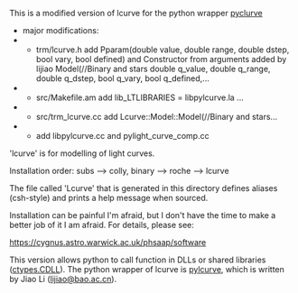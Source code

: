 This is a modified version of lcurve for the python wrapper [pyclurve](https://github.com/lidihei/pylcurve) 

- major modifications:
- - trm/lcurve.h add Pparam(double value, double range, double dstep, bool vary, bool defined) and
    Constructor from arguments added by lijiao
    Model(//Binary and stars
           double q_value, double q_range, double q_dstep, bool q_vary, bool q_defined,...
- - src/Makefile.am add lib_LTLIBRARIES = libpylcurve.la ...
- - src/trm_lcurve.cc  add Lcurve::Model::Model(//Binary and stars...
- - add libpylcurve.cc and pylight_curve_comp.cc

'lcurve' is for modelling of light curves.

Installation order: subs --> colly, binary --> roche --> lcurve

The file called 'Lcurve' that is generated in this directory defines
aliases (csh-style) and prints a help message when sourced.

Installation can be painful I'm afraid, but I don't have the time to make
a better job of it I am afraid. For details, please see:

 https://cygnus.astro.warwick.ac.uk/phsaap/software


This version allows python to call function in DLLs or shared libraries ([ctypes.CDLL](https://docs.python.org/3/library/ctypes.html)). 
The python wrapper of lcurve is [pylcurve](https://github.com/lidihei/pylcurve), which is written by Jiao Li (lijiao@bao.ac.cn).


